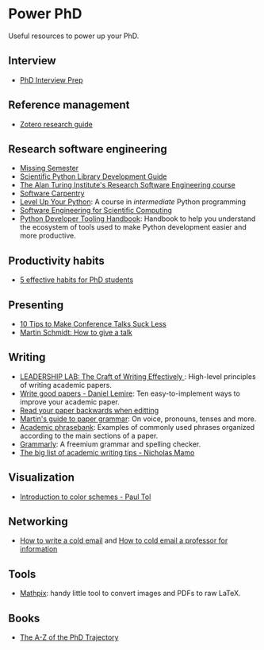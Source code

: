 # Power PhD
Useful resources to power up your PhD.

## Interview
- [PhD Interview Prep](https://twitter.com/sidgairo18/status/1606029297537257472)

## Reference management
- [Zotero research guide](https://research.library.gsu.edu/c.php?g=115275&p=750658)

## Research software engineering
- [Missing Semester](https://missing.csail.mit.edu/)
- [Scientific Python Library Development Guide](https://learn.scientific-python.org/development/)
- [The Alan Turing Institute's Research Software Engineering course](https://github.com/alan-turing-institute/rse-course)
- [Software Carpentry](https://software-carpentry.org/lessons/)
- [Level Up Your Python](https://henryiii.github.io/level-up-your-python/notebooks/0%20Intro.html#): A course in _intermediate_ Python programming
- [Software Engineering for Scientific Computing](https://se-for-sci.github.io/content/intro.html)
- [Python Developer Tooling Handbook](https://pydevtools.com/handbook/): Handbook to help you understand the ecosystem of tools used to make Python development easier and more productive.

## Productivity habits
- [5 effective habits for PhD students](https://twitter.com/raulpacheco/status/1576353106710831104?s=12&t=7JVkTty89Q-klR5WCIk5aQ)

## Presenting
- [10 Tips to Make Conference Talks Suck Less](https://www.morling.dev/blog/ten-tips-make-conference-talks-suck-less/)
- [Martin Schmidt: How to give a talk](https://static1.squarespace.com/static/5a8198f7d74cffd8f0272059/t/62d6f00d9d944216cffb3f97/1658253338777/how-to-give-a-talk.pdf)

## Writing
- [LEADERSHIP LAB: The Craft of Writing Effectively ](https://www.youtube.com/watch?v=vtIzMaLkCaM): High-level principles of writing academic papers.
- [Write good papers - Daniel Lemire](https://lemire.me/blog/rules-to-write-a-good-research-paper/): Ten easy-to-implement ways to improve your academic paper.
- [Read your paper backwards when editting](https://twitter.com/random_walker/status/1581674801101303810?s=20)
- [Martin's guide to paper grammar](https://www.extragalactic.info/~mjh/paper-grammar.html): On voice, pronouns, tenses and more. 
- [Academic phrasebank](https://www.phrasebank.manchester.ac.uk/): Examples of commonly used phrases organized according to the main sections of a paper.
- [Grammarly](https://app.grammarly.com/): A freemium grammar and spelling checker. 
- [The big list of academic writing tips - Nicholas Mamo](https://nicholasmamo.github.io/posts/big-list-academic-writing-tips/)


## Visualization
- [Introduction to color schemes - Paul Tol](https://personal.sron.nl/~pault/)

## Networking
- [How to write a cold email](https://sriramk.com/coldemail) and [How to cold email a professor for information](https://www.academictransfer.com/en/blog/how-to-cold-email-a-professor-for-information/)

## Tools
- [Mathpix](https://mathpix.com/): handy little tool to convert images and PDFs to raw LaTeX. 

## Books
- [The A-Z of the PhD Trajectory](https://link.springer.com/book/10.1007/978-3-319-77425-1)

[comment]: # (Comprehensive guide on the general PhD trajectory. I find it too verbose, but it's a good reference.)
